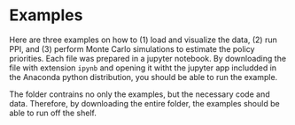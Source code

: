 # Examples

Here are three examples on how to (1) load and visualize the data, (2) run PPI, and (3) perform Monte Carlo simulations to estimate the policy priorities. Each file was prepared in a jupyter notebook. By downloading the file with extension `ipynb` and opening it witht the jupyter app includded in the Anaconda python distribution, you should be able to run the example.

The folder contrains no only the examples, but the necessary code and data. Therefore, by downloading the entire folder, the examples should be able to run off the shelf.
